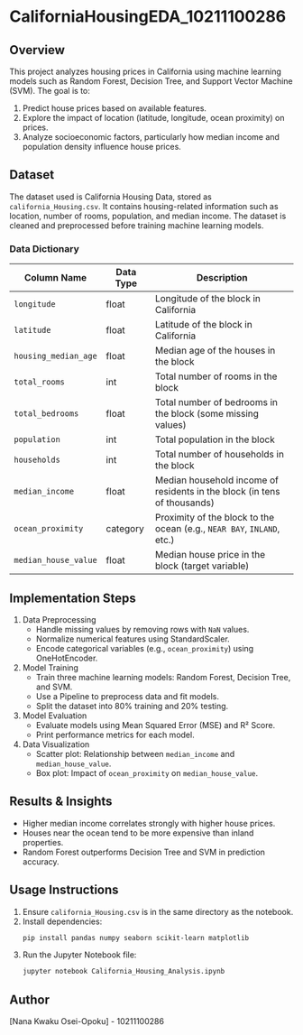 # CaliforniaHousingEDA_10211100286

## Overview
This project analyzes housing prices in California using machine learning models such as Random Forest, Decision Tree, and Support Vector Machine (SVM). The goal is to:
1. Predict house prices based on available features.
2. Explore the impact of location (latitude, longitude, ocean proximity) on prices.
3. Analyze socioeconomic factors, particularly how median income and population density influence house prices.

## Dataset
The dataset used is California Housing Data, stored as `california_Housing.csv`. It contains housing-related information such as location, number of rooms, population, and median income. The dataset is cleaned and preprocessed before training machine learning models.

### Data Dictionary
| Column Name        | Data Type | Description |
|--------------------|-----------|-------------|
| `longitude`       | float     | Longitude of the block in California |
| `latitude`        | float     | Latitude of the block in California |
| `housing_median_age` | float  | Median age of the houses in the block |
| `total_rooms`     | int       | Total number of rooms in the block |
| `total_bedrooms`  | float     | Total number of bedrooms in the block (some missing values) |
| `population`      | int       | Total population in the block |
| `households`      | int       | Total number of households in the block |
| `median_income`   | float     | Median household income of residents in the block (in tens of thousands) |
| `ocean_proximity` | category  | Proximity of the block to the ocean (e.g., `NEAR BAY`, `INLAND`, etc.) |
| `median_house_value` | float  | Median house price in the block (target variable) |

## Implementation Steps
1. Data Preprocessing
   - Handle missing values by removing rows with `NaN` values.
   - Normalize numerical features using StandardScaler.
   - Encode categorical variables (e.g., `ocean_proximity`) using OneHotEncoder.
2. Model Training
   - Train three machine learning models: Random Forest, Decision Tree, and SVM.
   - Use a Pipeline to preprocess data and fit models.
   - Split the dataset into 80% training and 20% testing.
3. Model Evaluation
   - Evaluate models using Mean Squared Error (MSE) and R² Score.
   - Print performance metrics for each model.
4. Data Visualization
   - Scatter plot: Relationship between `median_income` and `median_house_value`.
   - Box plot: Impact of `ocean_proximity` on `median_house_value`.

## Results & Insights
- Higher median income correlates strongly with higher house prices.
- Houses near the ocean tend to be more expensive than inland properties.
- Random Forest outperforms Decision Tree and SVM in prediction accuracy.

## Usage Instructions
1. Ensure `california_Housing.csv` is in the same directory as the notebook.
2. Install dependencies:
   ```bash
   pip install pandas numpy seaborn scikit-learn matplotlib
   ```
3. Run the Jupyter Notebook file:
   ```bash
   jupyter notebook California_Housing_Analysis.ipynb
   ```

## Author
[Nana Kwaku Osei-Opoku] - 10211100286

